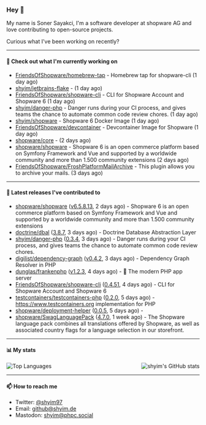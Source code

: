 ### Hey 👋

My name is Soner Sayakci, I'm a software developer at shopware AG and love contributing to open-source projects.

Curious what I've been working on recently?

---

#### 👷 Check out what I'm currently working on

- [FriendsOfShopware/homebrew-tap](https://github.com/FriendsOfShopware/homebrew-tap) - Homebrew tap for shopware-cli (1 day ago)
- [shyim/jetbrains-flake](https://github.com/shyim/jetbrains-flake) -  (1 day ago)
- [FriendsOfShopware/shopware-cli](https://github.com/FriendsOfShopware/shopware-cli) - CLI for Shopware Account and Shopware 6 (1 day ago)
- [shyim/danger-php](https://github.com/shyim/danger-php) - Danger runs during your CI process, and gives teams the chance to automate common code review chores. (1 day ago)
- [shyim/shopware](https://github.com/shyim/shopware) - Shopware 6 Docker Image (1 day ago)
- [FriendsOfShopware/devcontainer](https://github.com/FriendsOfShopware/devcontainer) - Devcontainer Image for Shopware (1 day ago)
- [shopware/core](https://github.com/shopware/core) -  (2 days ago)
- [shopware/shopware](https://github.com/shopware/shopware) - Shopware 6 is an open commerce platform based on Symfony Framework and Vue and supported by a worldwide community and more than 1.500 community extensions (2 days ago)
- [FriendsOfShopware/FroshPlatformMailArchive](https://github.com/FriendsOfShopware/FroshPlatformMailArchive) - This plugin allows you to archive your mails. (3 days ago)

---

#### 🔭 Latest releases I've contributed to

- [shopware/shopware](https://github.com/shopware/shopware) ([v6.5.8.13](https://github.com/shopware/shopware/releases/tag/v6.5.8.13), 2 days ago) - Shopware 6 is an open commerce platform based on Symfony Framework and Vue and supported by a worldwide community and more than 1.500 community extensions
- [doctrine/dbal](https://github.com/doctrine/dbal) ([3.8.7](https://github.com/doctrine/dbal/releases/tag/3.8.7), 3 days ago) - Doctrine Database Abstraction Layer
- [shyim/danger-php](https://github.com/shyim/danger-php) ([0.3.4](https://github.com/shyim/danger-php/releases/tag/0.3.4), 3 days ago) - Danger runs during your CI process, and gives teams the chance to automate common code review chores.
- [digilist/dependency-graph](https://github.com/digilist/dependency-graph) ([v0.4.2](https://github.com/digilist/dependency-graph/releases/tag/v0.4.2), 3 days ago) - Dependency Graph Resolver in PHP
- [dunglas/frankenphp](https://github.com/dunglas/frankenphp) ([v1.2.3](https://github.com/dunglas/frankenphp/releases/tag/v1.2.3), 4 days ago) - 🧟 The modern PHP app server
- [FriendsOfShopware/shopware-cli](https://github.com/FriendsOfShopware/shopware-cli) ([0.4.51](https://github.com/FriendsOfShopware/shopware-cli/releases/tag/0.4.51), 4 days ago) - CLI for Shopware Account and Shopware 6
- [testcontainers/testcontainers-php](https://github.com/testcontainers/testcontainers-php) ([0.2.0](https://github.com/testcontainers/testcontainers-php/releases/tag/0.2.0), 5 days ago) - https://www.testcontainers.org implementation for PHP
- [shopware/deployment-helper](https://github.com/shopware/deployment-helper) ([0.0.5](https://github.com/shopware/deployment-helper/releases/tag/0.0.5), 5 days ago) - 
- [shopware/SwagLanguagePack](https://github.com/shopware/SwagLanguagePack) ([4.7.0](https://github.com/shopware/SwagLanguagePack/releases/tag/4.7.0), 1 week ago) - The Shopware language pack combines all translations offered by Shopware, as well as associated country flags for a language selection in our storefront.

---

#### 📊 My stats

<img align="right" alt="shyim's GitHub stats" src="https://github-readme-stats.vercel.app/api?username=shyim&count_private=1&show_icons=true&" />

![Top Languages](https://github-readme-stats.vercel.app/api/top-langs/?username=shyim)

---

#### 📫 How to reach me

- Twitter: [@shyim97](https://twitter.com/shyim97)
- Email: [github@shyim.de](mailto://github@shyim.de)
- Mastodon: <a rel="me" href="https://phpc.social/@shyim">shyim@phpc.social</a>

